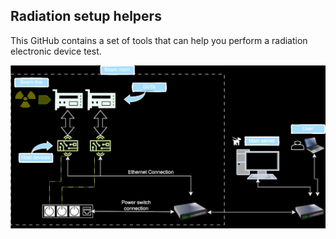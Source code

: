 ## Radiation setup helpers

This GitHub contains a set of tools that can help you perform a radiation electronic device test.

[//]: # (![RadHelper tools usage]&#40;https://github.com/radhelper/.github/blob/main/profile/radhelper_overview.drawio.svg&#41;)

<!DOCTYPE html>
<html lang="en">
<head>
  <style>
    .light-mode {
      display: none;
    }
    .dark-mode {
      display: block;
    }

    @media (prefers-color-scheme: dark) {
      .light-mode {
        display: block;
      }
      .dark-mode {
        display: none;
      }
    }
  </style>
</head>
<body>
  <img src="https://github.com/radhelper/.github/blob/main/profile/radhelper_overview.drawio.svg" alt="Light Mode Image" class="light-mode">
  <img src="https://github.com/radhelper/.github/blob/main/profile/radhelper_overview.drawio.svg" alt="Dark Mode Image" class="dark-mode">
</body>
</html>